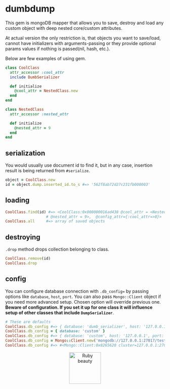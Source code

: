 # dumbdump

This gem is mongoDB mapper that allows you to save, destroy and load any custom object with deep nested core/custom attributes.

At actual version the only restriction is, that objects you want to save/load, cannot have initializers with arguments-passing or they provide optional params values if nothing is passed(nil, hash, etc.).

Below are few examples of using gem.

```ruby
class CoolClass
  attr_accessor :cool_attr
  include DumbSerializer

  def initialize
    @cool_attr = NestedClass.new
  end
end

class NestedClass
  attr_accessor :nested_attr

  def initialize
    @nested_attr = 9
  end
end
```

## serialization
You would usually use document id to find it, but in any case, insertion result is being returned from `#serialize`.

```ruby
object = CoolClass.new
id = object.dump.inserted_id.to_s #=> '562f8ab72d27c231fb000003'
```
## loading

```ruby
CoolClass.find(id) #=> <CoolClass:0x000000016ad438 @cool_attr = <NestedClass:0x000000016ad439
                  # @nested_attr = 9>,  @config_attr={:cool_attr=>0}>
CoolClass.all     #=> array of saved objects
```

## destroying
`.drop` method drops collection belonging to class.
```ruby
CoolClass.remove(id)
CoolClass.drop
```
## config
You can configure database connection with `.db_config=` by passing options like `database`, `host`, `port`. You can also pass `Mongo::Client` object if you need more advanced setup. Chosen option will override previous one.
**Beware of configuration. If you set it up for one class it will influence setup of other classes that include `DumpSerializer`**.
```ruby
# These are defaults
CoolClass.db_config #=> { database: 'dumb_serializer', host: '127.0.0.1', port: '27017'}
CoolClass.db_config = { database: 'custom' }
CoolClass.db_config #=> { database: 'custom', host: '127.0.0.1', port: '27017'}
CoolClass.db_config = Mongo::Client.new('mongodb://127.0.0.1:27017/testing')
CoolClass.db_config #=> #<Mongo::Client:0x8265620 cluster=127.0.0.1:27017>                  
```





<p align='center' >
 <img src="http://ruby.zigzo.com/wp-content/uploads/sites/2/2013/01/spike_and_rarity__s_heart_shaped_fire_ruby_by_edwardten.png" alt="Ruby beauty" height="100" width="100">
</p>
